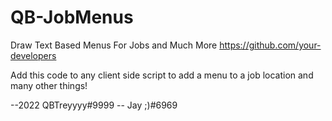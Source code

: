 # QB-JobMenus
Draw Text Based Menus For Jobs and Much More
https://github.com/your-developers

Add this code to any client side script to add a menu to a job location and many other things!







--2022 QBTreyyyy#9999
--     Jay ;)#6969



